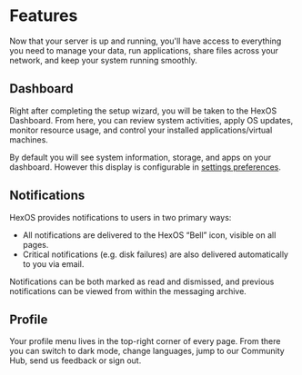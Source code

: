 # Features

Now that your server is up and running, you'll have access
to everything you need to manage your data, run applications,
share files across your network, and keep your system
running smoothly.

## Dashboard

Right after completing the setup wizard, you will be taken to the HexOS Dashboard.  From here, you can review system activities, apply OS updates, monitor resource usage, and control your installed applications/virtual machines.

By default you will see system information, storage, and apps on your dashboard. However this display is configurable in [settings preferences](/features/settings/#preferences).

## Notifications

HexOS provides notifications to users in two primary ways:
- All notifications are delivered to the HexOS “Bell” icon, visible on all pages.
- Critical notifications (e.g. disk failures) are also delivered automatically to you via email.

Notifications can be both marked as read and dismissed, and previous notifications can be viewed from within the messaging archive.

## Profile

Your profile menu lives in the top-right corner of every page. From there you can switch to dark mode, change languages, jump to our Community Hub, send us feedback or sign out.
